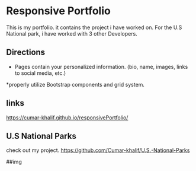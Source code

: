 #  Responsive Portfolio

This is my portfolio. it contains the project i have worked on. For the U.S National park, i have worked with 3 other Developers.


## Directions



* Pages contain your personalized information. (bio, name, images, links to social media, etc.)

*properly utilize Bootstrap components and grid system.

## links
https://cumar-khalif.github.io/responsivePortfolio/

## U.S National Parks
check out my project.
 https://github.com/Cumar-khalif/U.S.-National-Parks
 
 ##img
 

